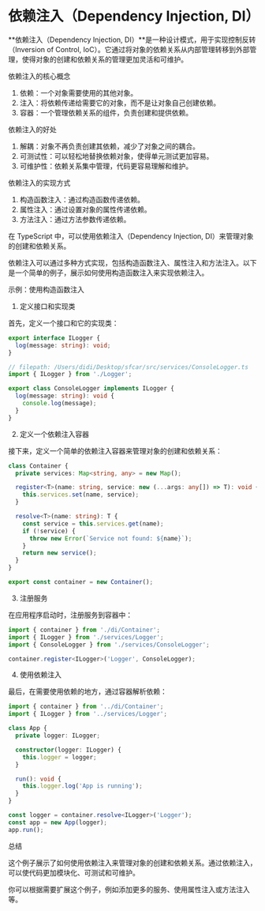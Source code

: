 # 依赖注入（Dependency Injection, DI）

**依赖注入（Dependency Injection, DI）**是一种设计模式，用于实现控制反转（Inversion of Control, IoC）。它通过将对象的依赖关系从内部管理转移到外部管理，使得对象的创建和依赖关系的管理更加灵活和可维护。

依赖注入的核心概念

1. 依赖：一个对象需要使用的其他对象。
2. 注入：将依赖传递给需要它的对象，而不是让对象自己创建依赖。
3. 容器：一个管理依赖关系的组件，负责创建和提供依赖。

依赖注入的好处

1. 解耦：对象不再负责创建其依赖，减少了对象之间的耦合。
2. 可测试性：可以轻松地替换依赖对象，使得单元测试更加容易。
3. 可维护性：依赖关系集中管理，代码更容易理解和维护。

依赖注入的实现方式

1. 构造函数注入：通过构造函数传递依赖。
2. 属性注入：通过设置对象的属性传递依赖。
3. 方法注入：通过方法参数传递依赖。

在 TypeScript 中，可以使用依赖注入（Dependency Injection, DI）来管理对象的创建和依赖关系。

依赖注入可以通过多种方式实现，包括构造函数注入、属性注入和方法注入。以下是一个简单的例子，展示如何使用构造函数注入来实现依赖注入。

示例：使用构造函数注入

1. 定义接口和实现类

首先，定义一个接口和它的实现类：

```ts
export interface ILogger {
  log(message: string): void;
}

// filepath: /Users/didi/Desktop/sfcar/src/services/ConsoleLogger.ts
import { ILogger } from './Logger';

export class ConsoleLogger implements ILogger {
  log(message: string): void {
    console.log(message);
  }
}
```

2. 定义一个依赖注入容器

接下来，定义一个简单的依赖注入容器来管理对象的创建和依赖关系：

```ts
class Container {
  private services: Map<string, any> = new Map();

  register<T>(name: string, service: new (...args: any[]) => T): void {
    this.services.set(name, service);
  }

  resolve<T>(name: string): T {
    const service = this.services.get(name);
    if (!service) {
      throw new Error(`Service not found: ${name}`);
    }
    return new service();
  }
}

export const container = new Container();
```

3. 注册服务

在应用程序启动时，注册服务到容器中：

```ts
import { container } from './di/Container';
import { ILogger } from './services/Logger';
import { ConsoleLogger } from './services/ConsoleLogger';

container.register<ILogger>('Logger', ConsoleLogger);
```

4. 使用依赖注入

最后，在需要使用依赖的地方，通过容器解析依赖：

```ts
import { container } from '../di/Container';
import { ILogger } from '../services/Logger';

class App {
  private logger: ILogger;

  constructor(logger: ILogger) {
    this.logger = logger;
  }

  run(): void {
    this.logger.log('App is running');
  }
}

const logger = container.resolve<ILogger>('Logger');
const app = new App(logger);
app.run();
```

总结

这个例子展示了如何使用依赖注入来管理对象的创建和依赖关系。通过依赖注入，可以使代码更加模块化、可测试和可维护。

你可以根据需要扩展这个例子，例如添加更多的服务、使用属性注入或方法注入等。